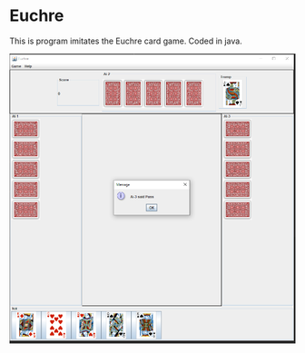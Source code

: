# Euchre

This is program imitates the Euchre card game. Coded in java.


![alt text](https://github.com/kaigy1/Euchre/blob/master/Capture.PNG)
